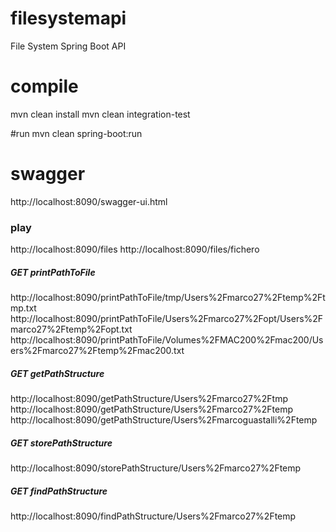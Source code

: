 # filesystemapi
File System Spring Boot API

# compile
mvn clean install
mvn clean integration-test

#run
mvn clean spring-boot:run

# swagger
http://localhost:8090/swagger-ui.html

### play
http://localhost:8090/files
http://localhost:8090/files/fichero

##### GET printPathToFile
http://localhost:8090/printPathToFile/tmp/Users%2Fmarco27%2Ftemp%2Ftmp.txt
http://localhost:8090/printPathToFile/Users%2Fmarco27%2Fopt/Users%2Fmarco27%2Ftemp%2Fopt.txt
http://localhost:8090/printPathToFile/Volumes%2FMAC200%2Fmac200/Users%2Fmarco27%2Ftemp%2Fmac200.txt

##### GET getPathStructure
http://localhost:8090/getPathStructure/Users%2Fmarco27%2Ftmp
http://localhost:8090/getPathStructure/Users%2Fmarco27%2Ftemp
http://localhost:8090/getPathStructure/Users%2Fmarcoguastalli%2Ftemp

##### GET storePathStructure
http://localhost:8090/storePathStructure/Users%2Fmarco27%2Ftemp

##### GET findPathStructure
http://localhost:8090/findPathStructure/Users%2Fmarco27%2Ftemp
